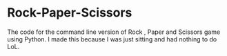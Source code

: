 # Rock-Paper-Scissors
The code for the command line version of Rock , Paper and Scissors game using Python.
I made this because I was just sitting and had nothing to do LoL.
